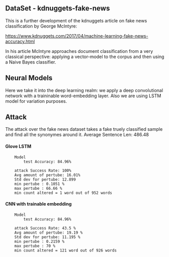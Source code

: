 

## DataSet - kdnuggets-fake-news
This is a further development of the kdnuggets article on fake news classification by George McIntyre:

https://www.kdnuggets.com/2017/04/machine-learning-fake-news-accuracy.html

In his article McIntyre approaches document classification from a very classical perspective: applying a vector-model 
to the corpus and then using a Naive Bayes classifier.  

## Neural Models
Here we take it into the deep learning realm: we apply a deep convolutional network with a 
traininable word-embedding layer.
Also we are using LSTM model for variation purposes.

## Attack
The attack over the fake news dataset takes a fake truely classified sample and find all the synonymes around it.
Average Sentence Len: 486.48
	
#### Glove LSTM
```
	Model 
		test Accuracy: 84.96%
		
	attack Success Rate: 100% 
	Avg amount of pertube: 16.01%
	Std dev for pertube: 12.899
	min pertube : 0.1051 %
	max pertube : 66.66 %
	min count altered = 1 word out of 952 words
```

#### CNN with trainable embedding
```
	Model 
		test Accuracy: 84.96%
		
	attack Success Rate: 43.5 % 
	Avg amount of pertube: 19.19 %
	Std dev for pertube: 11.195 %
	min pertube : 0.2159 %
	max pertube : 70 %
	min count altered = 121 word out of 926 words
```

